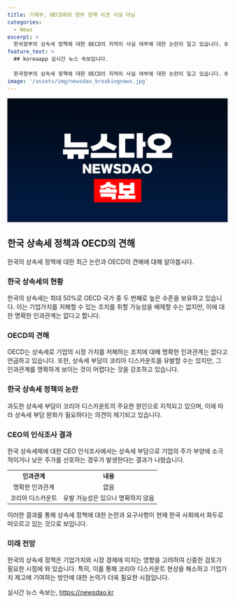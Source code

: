 ```yaml
---
title: 기재부, OECD와의 정부 정책 이견 사실 아님
categories:
  - News
excerpt: >
  한국정부의 상속세 정책에 대한 OECD의 지적이 사실 여부에 대한 논란이 일고 있습니다. OECD의 2024 한국경제보고서에 따르면 상속세가 한국 기업의 가치에 영향을 미칠 수는 있지만, 명확한 인과관계는 없다는 것을 강조했습니다. 이에 따라 상속세 부담이 기업의 가치를 저해하는 것은 입증되지 않았습니다. 이러한 보고서를 토대로, 한국 정부의 상속세 정책이 적절한지에 대한 논의가 이어지고 있습니다.
feature_text: >
  ## koreaapp 실시간 뉴스 속보입니다.

  한국정부의 상속세 정책에 대한 OECD의 지적이 사실 여부에 대한 논란이 일고 있습니다. OECD의 2024 한국경제보고서에 따르면 상속세가 한국 기업의 가치에 영향을 미칠 수는 있지만, 명확한 인과관계는 없다는 것을 강조했습니다. 이에 따라 상속세 부담이 기업의 가치를 저해하는 것은 입증되지 않았습니다. 이러한 보고서를 토대로, 한국 정부의 상속세 정책이 적절한지에 대한 논의가 이어지고 있습니다.
image: '/assets/img/newsdao_breakingnews.jpg'
---
```


<p><img src="/assets/img/newsdao_breakingnews.jpg" alt="koreaapp 속보" /></p>

<h2 data-ke-size="size26">한국 상속세 정책과 OECD의 견해</h2>

<p data-ke-size="size16">한국의 상속세 정책에 대한 최근 논란과 OECD의 견해에 대해 알아봅시다.</p>

<h3>한국 상속세의 현황</h3>

<p data-ke-size="size16">한국의 상속세는 최대 50%로 OECD 국가 중 두 번째로 높은 수준을 보유하고 있습니다. 이는 기업가치를 저해할 수 있는 조치를 취할 가능성을 배제할 수는 없지만, 이에 대한 명확한 인과관계는 없다고 합니다.</p>

<h3>OECD의 견해</h3>

<p data-ke-size="size16">OECD는 상속세로 기업의 시장 가치를 저해하는 조치에 대해 명확한 인과관계는 없다고 언급하고 있습니다. 또한, 상속세 부담이 코리아 디스카운트를 유발할 수는 있지만, 그 인과관계를 명확하게 보이는 것이 어렵다는 것을 강조하고 있습니다.</p>

<h3>한국 상속세 정책의 논란</h3>

<p data-ke-size="size16">과도한 상속세 부담이 코리아 디스카운트의 주요한 원인으로 지적되고 있으며, 이에 따라 상속세 부담 완화가 필요하다는 의견이 제기되고 있습니다.</p>

<h3>CEO의 인식조사 결과</h3>

<p data-ke-size="size16">한국 상속세제에 대한 CEO 인식조사에서는 상속세 부담으로 기업의 주가 부양에 소극적이거나 낮은 주가를 선호하는 경우가 발생한다는 결과가 나왔습니다.</p>

<table>
  <tr>
    <td style="text-align: center; height: 17px;"><b>인과관계</b></td>
    <td style="text-align: center; height: 17px;"><b>내용</b></td>
  </tr>
  <tr>
    <td style="text-align: center; height: 17px;">명확한 인과관계</td>
    <td style="text-align: center; height: 17px;">없음</td>
  </tr>
  <tr>
    <td style="text-align: center; height: 17px;">코리아 디스카운트</td>
    <td style="text-align: center; height: 17px;">유발 가능성은 있으나 명확하지 않음</td>
  </tr>
</table>

<p data-ke-size="size16">이러한 결과를 통해 상속세 정책에 대한 논란과 요구사항이 현재 한국 사회에서 화두로 떠오르고 있는 것으로 보입니다.</p>

<h3>미래 전망</h3>

<p data-ke-size="size16">한국의 상속세 정책은 기업가치와 시장 경제에 미치는 영향을 고려하여 신중한 검토가 필요한 시점에 와 있습니다. 특히, 이를 통해 코리아 디스카운트 현상을 해소하고 기업가치 제고에 기여하는 방안에 대한 논의가 더욱 필요한 시점입니다.</p>
실시간 뉴스 속보는, <a href="https://newsdao.kr" rel="dofollow">https://newsdao.kr</a>


